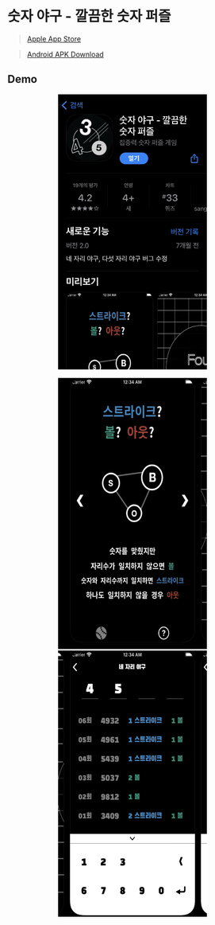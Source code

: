 # 숫자 야구 - 깔끔한 숫자 퍼즐

> [Apple App Store](https://apps.apple.com/at/app/%EC%88%AB%EC%9E%90-%EC%95%BC%EA%B5%AC-%EA%B9%94%EB%81%94%ED%95%9C-%EC%88%AB%EC%9E%90-%ED%8D%BC%EC%A6%90/id1543363170)

> [Android APK Download](https://apktada.com/app/com.amamov.nbnb)

## Demo

<p align="center">
<img src="docs/1.jpeg" alt="nbnb" width="300px" />
</p>

<p align="center">
<img src="docs/2.jpeg" alt="nbnb"  width="300px" />
<img src="docs/3.jpeg" alt="nbnb"  width="300px" />
</p>
